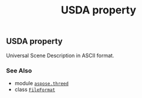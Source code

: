 ﻿---
title: USDA property
second_title: Aspose.3D for Python via .NET API References
description: 
type: docs
weight: 490
url: /python-net/aspose.threed/fileformat/usda/
is_root: false
---

## USDA property


Universal Scene Description in ASCII format.

### See Also
* module [`aspose.threed`](../../)
* class [`FileFormat`](/3d/python-net/aspose.threed/fileformat)
